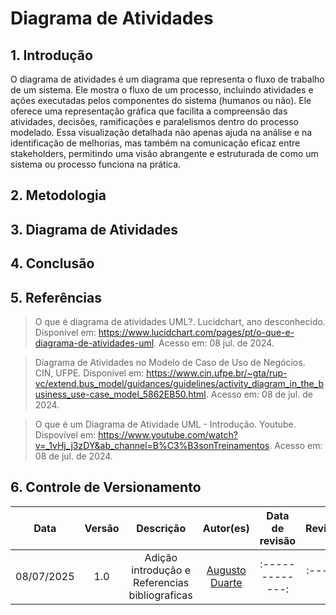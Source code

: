 # Diagrama de Atividades

## 1. Introdução

O diagrama de atividades é um diagrama que representa o fluxo de trabalho de um sistema. Ele mostra o fluxo de um processo, incluindo atividades e ações executadas pelos componentes do sistema (humanos ou não). Ele oferece uma representação gráfica que facilita a compreensão das atividades, decisões, ramificações e paralelismos dentro do processo modelado. Essa visualização detalhada não apenas ajuda na análise e na identificação de melhorias, mas também na comunicação eficaz entre stakeholders, permitindo uma visão abrangente e estruturada de como um sistema ou processo funciona na prática.



## 2. Metodologia

## 3. Diagrama de Atividades

## 4. Conclusão

## 5. Referências

> O que é diagrama de atividades UML?. Lucidchart, ano desconhecido. Disponível em: <https://www.lucidchart.com/pages/pt/o-que-e-diagrama-de-atividades-uml>. Acesso em: 08 jul. de 2024.

> Diagrama de Atividades no Modelo de Caso de Uso de Negócios. CIN, UFPE. Disponível em: <https://www.cin.ufpe.br/~gta/rup-vc/extend.bus_model/guidances/guidelines/activity_diagram_in_the_business_use-case_model_5862EB50.html>. Acesso em: 08 de jul. de 2024.

> O que é um Diagrama de Atividade UML - Introdução. Youtube. Dispovível em: <https://www.youtube.com/watch?v=_1vHj_j3zDY&ab_channel=B%C3%B3sonTreinamentos>. Acesso em: 08 de jul. de 2024.


## 6. Controle de Versionamento
|    Data    | Versão |      Descrição            |                  Autor(es)                   | Data de revisão | Revisor(es) |
| :--------: | :----: | :-----------------------: | :------------------------------------------: | :-------------: | :---------: |
| 08/07/2025 |  1.0   | Adição introdução e Referencias bibliograficas | [Augusto Duarte](https://github.com/Augcamp)  | :-------------: | :---------: |